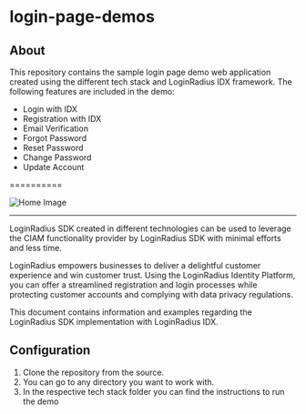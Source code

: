 # login-page-demos


## About 

This repository contains the sample login page demo web application created using the different tech stack and LoginRadius IDX framework. The following features are included in the demo:

* Login with IDX
* Registration with IDX
* Email Verification
* Forgot Password
* Reset Password
* Change Password
* Update Account

==========

![Home Image](http://docs.lrcontent.com/resources/github/banner-1544x500.png)

-----------------------------------------------
LoginRadius SDK created in different technologies can be used to leverage the CIAM functionality provider by LoginRadius SDK with minimal efforts and less time.

LoginRadius empowers businesses to deliver a delightful customer experience and win customer trust. Using the LoginRadius Identity Platform, you can offer a streamlined registration and login processes while protecting customer accounts and complying with data privacy regulations.

This document contains information and examples regarding the LoginRadius SDK implementation with LoginRadius IDX.

## Configuration

1. Clone the repository from the source.
2. You can go to any directory you want to work with.
3. In the respective tech stack folder you can find the instructions to run the demo